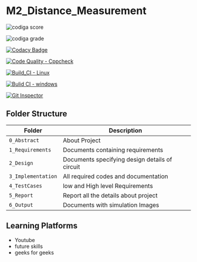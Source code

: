 # M2_Distance_Measurement


![codiga score](https://api.codiga.io/project/33046/score/svg)


![codiga grade](https://api.codiga.io/project/33046/status/svg)


[![Codacy Badge](https://app.codacy.com/project/badge/Grade/6a7d365cb737484dad02e732ed02d96a)](https://www.codacy.com/gh/Varshikapasam/M2_Distance_Measurement/dashboard?utm_source=github.com&amp;utm_medium=referral&amp;utm_content=Varshikapasam/M2_Distance_Measurement&amp;utm_campaign=Badge_Grade)



[![Code Quality - Cppcheck](https://github.com/Varshikapasam/M2_Distance_Measurement/actions/workflows/cpp.yml/badge.svg)](https://github.com/Varshikapasam/M2_Distance_Measurement/actions/workflows/cpp.yml)


[![Build_CI - Linux](https://github.com/Varshikapasam/M2_Distance_Measurement/actions/workflows/Linux.yml/badge.svg)](https://github.com/Varshikapasam/M2_Distance_Measurement/actions/workflows/Linux.yml)


[![Bulid CI - windows](https://github.com/Varshikapasam/M2_Distance_Measurement/actions/workflows/Windows.yml/badge.svg)](https://github.com/Varshikapasam/M2_Distance_Measurement/actions/workflows/Windows.yml)

[![Git Inspector](https://github.com/Varshikapasam/M2_Distance_Measurement/actions/workflows/git%20inspector.yml/badge.svg)](https://github.com/Varshikapasam/M2_Distance_Measurement/actions/workflows/git%20inspector.yml)





## Folder Structure
Folder             | Description
-------------------| -----------------------------------------
`0_Abstract`       | About Project
`1_Requirements`   | Documents containing requirements 
`2_Design`         | Documents specifying design details of circuit
`3_Implementation` | All required codes and documentation
`4_TestCases`      | low and High level Requirements
`5_Report`         | Report all the details about project
`6_Output`         | Documents with simulation Images

## Learning Platforms
* Youtube
* future skills
* geeks for geeks

